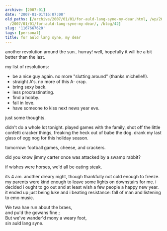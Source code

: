 ```yaml
---
archive: [2007-01]
date: '2007-01-01T16:07:00'
old_paths: [/archive/2007/01/01/for-auld-lang-syne-my-dear.html, /wp/2007/01/01/for-auld-lang-syne-my-dear/,
  /2007/01/01/for-auld-lang-syne-my-dear/, /blog/42]
slug: '1167667620'
tags: [personal]
title: for auld lang syne, my dear
---
```


another revolution around the sun.. hurray! well, hopefully it will be
a bit better than the last.

my list of resolutions:

- be a nice guy again. no more "slutting around" (thanks michelle!!).
- straight A's. no more of this A- crap.
- bring sexy back.
- less procrastinating.
- find a hobby.
- fall in love.
- have someone to kiss next news year eve.

just some thoughts.

didn't do a whole lot tonight. played games with the family, shot off the
little confetti cracker things, freaking the heck out of babe the dog.
drank my last glass of egg nog for this holiday season.

tomorrow: football games, cheese, and crackers.

did you know jimmy carter once was attacked by a swamp rabbit?

if wishes were horses, we'd all be eating steak.

its 4 am. another dreary night, though thankfully not cold enough to
freeze. my parents were kind enough to leave some lights on downstairs for
me. i decided i ought to go out and at least wish a few people a happy new
year. it ended up just being luke and i beating resistance: fall of man
and listening to emo music.

We twa hae run about the braes,  
and pu'd the gowans fine ;  
But we've wander'd mony a weary foot,  
sin auld lang syne.

